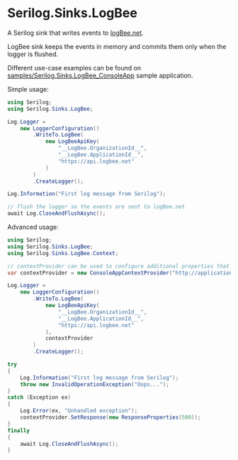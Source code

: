 # Serilog.Sinks.LogBee

A Serilog sink that writes events to [logBee.net](https://logbee.net).

LogBee sink keeps the events in memory and commits them only when the logger is flushed.

Different use-case examples can be found on [samples/Serilog.Sinks.LogBee_ConsoleApp](/samples/Serilog.Sinks.LogBee_ConsoleApp/) sample application.

Simple usage:

```csharp
using Serilog;
using Serilog.Sinks.LogBee;

Log.Logger =
    new LoggerConfiguration()
        .WriteTo.LogBee(
            new LogBeeApiKey(
                "__LogBee.OrganizationId__",
                "__LogBee.ApplicationId__",
                "https://api.logbee.net"
            )
        )
        .CreateLogger();

Log.Information("First log message from Serilog");

// flush the logger so the events are sent to logBee.net
await Log.CloseAndFlushAsync();
```

Advanced usage:

```csharp
using Serilog;
using Serilog.Sinks.LogBee;
using Serilog.Sinks.LogBee.Context;

// contextProvider can be used to configure additional properties that are sent to logBee.net
var contextProvider = new ConsoleAppContextProvider("http://application/console/main");

Log.Logger =
    new LoggerConfiguration()
        .WriteTo.LogBee(
            new LogBeeApiKey(
                "__LogBee.OrganizationId__",
                "__LogBee.ApplicationId__",
                "https://api.logbee.net"
            ),
            contextProvider
        )
        .CreateLogger();

try
{
    Log.Information("First log message from Serilog");
    throw new InvalidOperationException("Oops...");
}
catch (Exception ex)
{
    Log.Error(ex, "Unhandled exception");
    contextProvider.SetResponse(new ResponseProperties(500));
}
finally
{
    await Log.CloseAndFlushAsync();
}
```